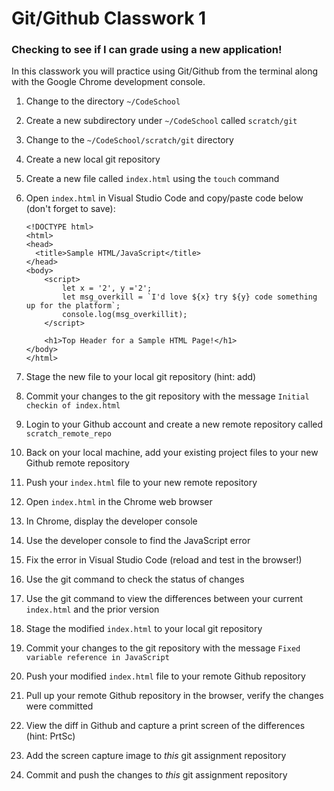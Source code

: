 # Git/Github Classwork 1
### Checking to see if I can grade using a new application!
In this classwork you will practice using Git/Github from the terminal along with the Google Chrome development console.

1. Change to the directory `~/CodeSchool`
1. Create a new subdirectory under `~/CodeSchool` called `scratch/git`
1. Change to the `~/CodeSchool/scratch/git` directory
1. Create a new local git repository
1. Create a new file called `index.html` using the `touch` command
1. Open `index.html` in Visual Studio Code and copy/paste code below (don't forget to save):

    ```
    <!DOCTYPE html>
    <html>
    <head>
      <title>Sample HTML/JavaScript</title>
    </head>
    <body>
        <script>
            let x = '2', y ='2';
            let msg_overkill = `I'd love ${x} try ${y} code something up for the platform`;
            console.log(msg_overkillit);
        </script>

        <h1>Top Header for a Sample HTML Page!</h1>
    </body>
    </html>
    ```

1. Stage the new file to your local git repository (hint: add)
1. Commit your changes to the git repository with the message `Initial checkin of index.html`
1. Login to your Github account and create a new remote repository called `scratch_remote_repo`
1. Back on your local machine, add your existing project files to your new Github remote repository
1. Push your `index.html` file to your new remote repository

1. Open `index.html` in the Chrome web browser
1. In Chrome, display the developer console 
1. Use the developer console to find the JavaScript error
1. Fix the error in Visual Studio Code (reload and test in the browser!)
1. Use the git command to check the status of changes
1. Use the git command to view the differences between your current `index.html` and the prior version
1. Stage the modified `index.html` to your local git repository
1. Commit your changes to the git repository with the message `Fixed variable reference in JavaScript`
1. Push your modified `index.html` file to your remote Github repository
1. Pull up your remote Github repository in the browser, verify the changes were committed
1. View the diff in Github and capture a print screen of the differences (hint: PrtSc)
1. Add the screen capture image to *this* git assignment repository
1. Commit and push the changes to *this* git assignment repository


